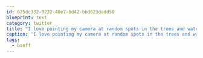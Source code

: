```yaml
---
id: 625dc332-0232-40e7-bd42-bbd623dadd50
blueprint: text
category: twitter
title: "I love pointing my camera at random spots in the trees and watching tourists look for animals that aren't there. #banff"
caption: 'I love pointing my camera at random spots in the trees and watching tourists look for animals that aren''t there. <span class="hashtag hashtag_local">#<a href="http://tweettemp.darylchymko.ca/?tag=banff">banff</a>'
tags:
  - banff
---
```

